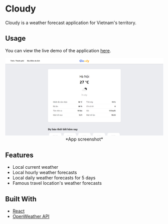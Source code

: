 # Cloudy

Cloudy is a weather forecast application for Vietnam's territory.

## Usage

You can view the live demo of the application [here](https://minhthinh190.github.io/cloudy/).

<div>
   <img src="public/screenshot.png">
</div>

<div align="center">
   *App screenshot*
</div>

## Features

- Local current weather
- Local hourly weather forecasts
- Local daily weather forecasts for 5 days
- Famous travel location's weather forecasts

## Built With

- [React](https://reactjs.org/)
- [OpenWeather API](https://openweathermap.org/api)